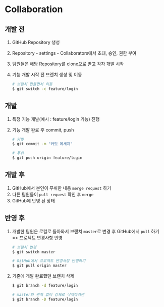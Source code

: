 # Collaboration

## 개발 전

1. GitHub Repository 생성

2. Repository - settings - Collaborators에서 초대, 승인, 권한 부여

3. 팀원들은 해당 Repository를 clone으로 받고 각자 개발 시작

4. 기능 개발 시작 전 브랜치 생성 및 이동

   ```bash
   # 브랜치 만들면서 이동
   $ git switch -c feature/login
   ```



## 개발

1. 특정 기능 개발(예시 : feature/login 기능) 진행

2. 기능 개발 완료 후 commit, push

   ```bash
   # 커밋
   $ git commit -m "커밋 메세지"
   
   # 푸쉬
   $ git push origin feature/login
   ```




## 개발 후

1. GitHub에서 본인이 푸쉬한 내용 `merge request` 하기
2. 다른 팀원들이 `pull request` 확인 후 `merge`
3. GitHub에 반영 된 상태



## 반영 후

1. 개발한 팀원은 로컬로 돌아와서 브랜치 `master`로 변경 후 GitHub에서 `pull` 하기 => 프로젝트 변경사항 반영

   ```bash
   # 브랜치 변경
   $ git switch master
   
   # GitHub에서 프로젝트 변경사항 반영하기
   $ git pull origin master
   ```

2. 기존에 개발 완료했던 브랜치 삭제

   ```bash
   $ git branch -d feature/login
   
   # master와 관계 없이 강제로 삭제하려면 
   $ git branch -D feature/login
   ```